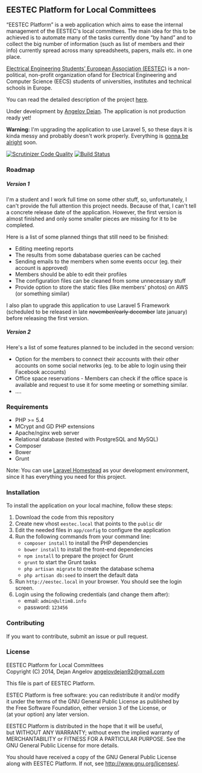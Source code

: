 ## EESTEC Platform for Local Committees

“EESTEC Platform” is a web application which aims to ease the internal management of the EESTEC's local committees.
The main idea for this to be achieved is to automate many of the tasks currently done “by hand” and to collect the big
number of information (such as list of members and their info) currently spread across many spreadsheets, papers, mails
etc. in one place.

[Electrical Engineering Students’ European Association (EESTEC)](http://eestec.net) is a non-political, non-profit
organization ofand for Electrical Engineering and Computer Science (EECS) students of universities, institutes and
technical schools in Europe.

You can read the detailed description of the project [here](http://angelovdejan.me/2014/08/05/introducing-eestec-platform-for-local-committees.html).

Under development by [Angelov Dejan](http://angelov.me).
The application is not production ready yet!

**Warning:** I'm upgrading the application to use Laravel 5, so these days it is kinda messy and probably doesn't work properly. Everything is [gonna be alright](https://www.youtube.com/watch?v=PGYAAsHT4QE) soon.

[![Scrutinizer Code Quality](https://scrutinizer-ci.com/g/angelov/eestec-platform/badges/quality-score.png?b=master)](https://scrutinizer-ci.com/g/angelov/eestec-platform/?branch=master)
[![Build Status](https://scrutinizer-ci.com/g/angelov/eestec-platform/badges/build.png?b=master)](https://scrutinizer-ci.com/g/angelov/eestec-platform/build-status/master)

### Roadmap

##### Version 1 
I'm a student and I work full time on some other stuff, so, unfortunately, I can't provide the full attention this project needs. Because of that, I can't tell a concrete release date of the application. However, the first version is almost finished and only some smaller pieces are missing for it to be completed.

Here is a list of some planned things that still need to be finished:
* Editing meeting reports
* The results from some dabatabase queries can be cached
* Sending emails to the members when some events occur (eg. their account is approved)
* Members should be able to edit their profiles
* The configuration files can be cleaned from some unnecessary stuff
* Provide option to store the static files (like members' photos) on AWS (or something similar)

I also plan to upgrade this application to use Laravel 5 Framework (scheduled to be released in late ~~november/early december~~ late january) before releasing the first version.

##### Version 2

Here's a list of some features planned to be included in the second version:

* Option for the members to connect their accounts with their other accounts on some social networks (eg. to be able to login using their Facebook accounts)
* Office space reservations - Members can check if the office space is available and request to use it for some meeting or something similar.
* ....

### Requirements

* PHP >= 5.4
* MCrypt and GD PHP extensions
* Apache/nginx web server
* Relational database (tested with PostgreSQL and MySQL)
* Composer
* Bower
* Grunt

Note: You can use [Laravel Homestead](http://laravel.com/docs/homestead) as your development environment, since it has everything you need for this project.

### Installation

To install the application on your local machine, follow these steps:

1. Download the code from this repository
2. Create new vhost `eestec.local` that points to the `public` dir
3. Edit the needed files in `app/config` to configure the application
4. Run the following commands from your command line:
    * `composer install` to install the PHP dependencies
    * `bower install` to install the front-end dependencies
    * `npm install` to prepare the project for Grunt
    * `grunt` to start the Grunt tasks
    * `php artisan migrate` to create the database schema
    * `php artisan db:seed` to insert the default data
5. Run `http://eestec.local` in your browser. You should see the login screen.
6. Login using the following credentials (and change them after):
    * email: `admin@ultim8.info`
    * password: `123456`

### Contributing

If you want to contribute, submit an issue or pull request.

### License

EESTEC Platform for Local Committees    
Copyright (C) 2014, Dejan Angelov <angelovdejan92@gmail.com>    
    
This file is part of EESTEC Platform.   
    
ESTEC Platform is free software: you can redistribute it and/or modify  
it under the terms of the GNU General Public License as published by    
the Free Software Foundation, either version 3 of the License, or   
(at your option) any later version. 
    
EESTEC Platform is distributed in the hope that it will be useful,  
but WITHOUT ANY WARRANTY; without even the implied warranty of  
MERCHANTABILITY or FITNESS FOR A PARTICULAR PURPOSE.  See the   
GNU General Public License for more details.    
    
You should have received a copy of the GNU General Public License   
along with EESTEC Platform.  If not, see <http://www.gnu.org/licenses/>.
